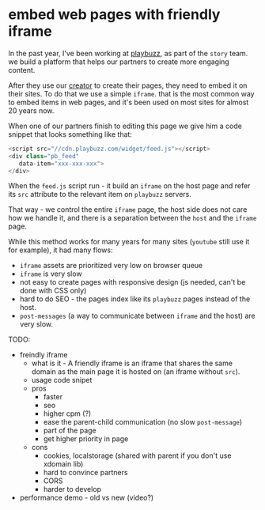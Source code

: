 # embed web pages with friendly iframe

In the past year, I've been working at [playbuzz](www.playbuzz.com), as part of the `story` team. we build a platform that helps our partners to create more engaging content.

After they use our [creator](https://publishers.playbuzz.com/create-with-playbuzz/) to create their pages, they need to embed it on their sites. To do that we use a simple `iframe`. that is the most common way to embed items in web pages, and it's been used on most sites for almost 20 years now.

When one of our partners finish to editing this page we give him a code snippet that looks something like that:

```js
<script src="//cdn.playbuzz.com/widget/feed.js"></script>
<div class="pb_feed"
   data-item="xxx-xxx-xxx">
</div>
```

When the `feed.js` script run - it build an `iframe` on the host page and refer its `src` attribute to the relevant item on `playbuzz` servers.

That way - we control the entire `iframe` page, the host side does not care how we handle it, and there is a separation between the `host` and the `iframe` page.

While this method works for many years for many sites (`youtube` still use it for example), it had many flows:
 * `iframe` assets are prioritized very low on browser queue
 * `iframe` is very slow 
 * not easy to create pages with responsive design (js needed, can't be done with CSS only)
 * hard to do SEO - the pages index like its `playbuzz` pages instead of the host.
 * `post-messages` (a way to communicate between `iframe` and the host) are very slow.
 
TODO:
 
* freindly iframe 
  * what is it - A friendly iframe is an iframe that shares the same domain as the main page it is hosted on (an iframe without `src`).
  * usage code snipet
  * pros
    * faster
    * seo
    * higher cpm (?)
    * ease the parent-child communication (no slow `post-message`)
    * part of the page
    * get higher priority in page
  * cons
    * cookies, localstorage (shared with parent if you don't use xdomain lib)
    * hard to convince partners
    * CORS
    * harder to develop
* performance demo - old vs new (video?)
